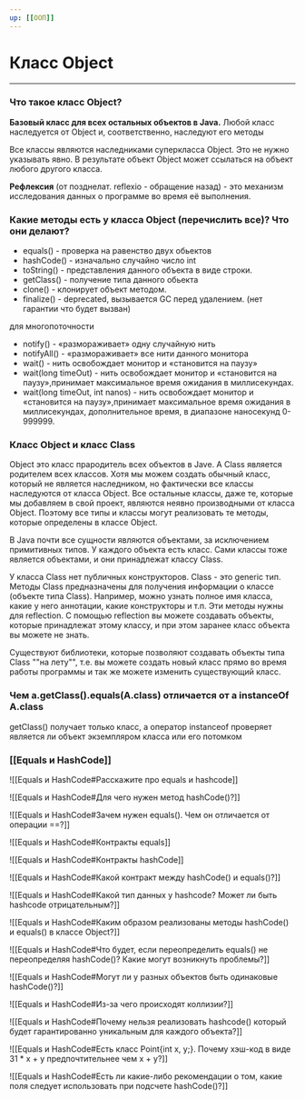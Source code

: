 ```yaml
---
up: [[ООП]]
---
```

# Класс Object
---
### Что такое класс Object?
**Базовый класс для всех остальных объектов в Java.** Любой класс наследуется от Object и, соответственно, наследуют его методы  
  
Все классы являются наследниками суперкласса Object. Это не нужно указывать явно. В результате объект Object может ссылаться на объект любого другого класса.  
  
**Рефлексия** (от позднелат. reflexio - обращение назад) - это механизм исследования данных о программе во время её выполнения.

### Какие методы есть у класса Object (перечислить все)? Что они делают?
* equals() - проверка на равенство двух обьектов
* hashCode() - изначально случайно число int  
* toString() - представления данного объекта в виде строки.
* getClass() - получение типа данного обьекта
* clone() - клонирует объект методом.
* finalize() - deprecated, вызывается GC перед удалением. (нет гарантии что будет вызван)  
  
для многопоточности
* notify() - «размораживает» одну случайную нить
* notifyAll() - «размораживает» все нити данного монитора
* wait() - нить освобождает монитор и «становится на паузу»
* wait(long timeOut) - нить освобождает монитор и «становится на паузу»,принимает максимальное время ожидания в миллисекундах.
* wait(long timeOut, int nanos) - нить освобождает монитор и «становится на паузу»,принимает максимальное время ожидания в миллисекундах, дополнительное время, в диапазоне наносекунд 0-999999.
  
### Класс Object и класс Class
Object  это класс прародитель всех объектов в Jave. А Class является родителем всех классов. Хотя мы можем создать обычный класс, который не является наследником, но фактически все классы наследуются от класса Object. Все остальные классы, даже те, которые мы добавляем в свой проект, являются неявно производными от класса Object. Поэтому все типы и классы могут реализовать те методы, которые определены в классе Object.

В Java почти все сущности являются объектами, за исключением примитивных типов. У каждого объекта есть класс. Сами классы тоже является объектами, и они принадлежат классу Class.

У класса Class нет публичных конструкторов. Class - это generic тип. Методы Class предназначены для получения информации о классе (объекте типа Class). Например, можно узнать полное имя класса, какие у него аннотации, какие конструкторы и т.п. Эти методы нужны для reflection. С помощью reflection вы можете создавать объекты, которые принадлежат этому классу, и при этом заранее класс объекта вы можете не знать.

Существуют библиотеки, которые позволяют создавать объекты типа Class ""на лету"", т.е. вы можете создать новый класс прямо во время работы программы и так же можете изменить существующий класс.

### Чем a.getClass().equals(A.class) отличается от a instanceOf A.class
getClass() получает только класс, а оператор instanceof проверяет является ли объект экземпляром класса или его потомком

### [[Equals и HashCode]]
![[Equals и HashCode#Расскажите про equals и hashcode]]

![[Equals и HashCode#Для чего нужен метод hashCode()?]]

![[Equals и HashCode#Зачем нужен equals(). Чем он отличается от операции \==?]]

![[Equals и HashCode#Контракты equals]]

![[Equals и HashCode#Контракты hashCode]]

![[Equals и HashCode#Какой контракт между hashCode() и equals()?]]

![[Equals и HashCode#Какой тип данных у hashcode? Может ли быть hashcode отрицательным?]]

![[Equals и HashCode#Каким образом реализованы методы hashCode() и equals() в классе Object?]]

![[Equals и HashCode#Что будет, если переопределить equals() не переопределяя hashCode()? Какие могут возникнуть проблемы?]]

![[Equals и HashCode#Могут ли у разных объектов быть одинаковые hashCode()?]]

![[Equals и HashCode#Из-за чего происходят коллизии?]]

![[Equals и HashCode#Почему нельзя реализовать hashcode() который будет гарантированно уникальным для каждого объекта?]]

![[Equals и HashCode#Есть класс Point{int x, y;}. Почему хэш-код в виде 31 * x + y предпочтительнее чем x + y?]]

![[Equals и HashCode#Есть ли какие-либо рекомендации о том, какие поля следует использовать при подсчете hashCode()?]]
